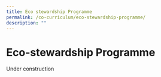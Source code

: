 ```yaml
---
title: Eco stewardship Programme
permalink: /co-curriculum/eco-stewardship-programme/
description: ""
---
```

# **Eco-stewardship Programme**

Under construction
